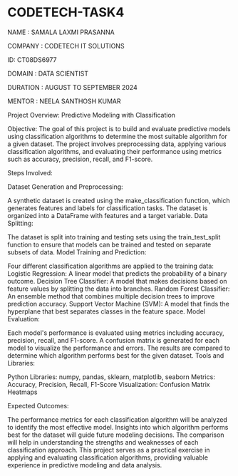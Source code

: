 # CODETECH-TASK4
NAME : SAMALA LAXMI PRASANNA

COMPANY : CODETECH IT SOLUTIONS

ID: CT08DS6977

DOMAIN : DATA SCIENTIST

DURATION : AUGUST TO SEPTEMBER 2024

MENTOR : NEELA SANTHOSH KUMAR


Project Overview: Predictive Modeling with Classification

Objective: The goal of this project is to build and evaluate predictive models using classification algorithms to determine the most suitable algorithm for a given dataset. The project involves preprocessing data, applying various classification algorithms, and evaluating their performance using metrics such as accuracy, precision, recall, and F1-score.

Steps Involved:

Dataset Generation and Preprocessing:

A synthetic dataset is created using the make_classification function, which generates features and labels for classification tasks.
The dataset is organized into a DataFrame with features and a target variable.
Data Splitting:

The dataset is split into training and testing sets using the train_test_split function to ensure that models can be trained and tested on separate subsets of data.
Model Training and Prediction:

Four different classification algorithms are applied to the training data:
Logistic Regression: A linear model that predicts the probability of a binary outcome.
Decision Tree Classifier: A model that makes decisions based on feature values by splitting the data into branches.
Random Forest Classifier: An ensemble method that combines multiple decision trees to improve prediction accuracy.
Support Vector Machine (SVM): A model that finds the hyperplane that best separates classes in the feature space.
Model Evaluation:

Each model's performance is evaluated using metrics including accuracy, precision, recall, and F1-score.
A confusion matrix is generated for each model to visualize the performance and errors.
The results are compared to determine which algorithm performs best for the given dataset.
Tools and Libraries:

Python Libraries: numpy, pandas, sklearn, matplotlib, seaborn
Metrics: Accuracy, Precision, Recall, F1-Score
Visualization: Confusion Matrix Heatmaps

Expected Outcomes:

The performance metrics for each classification algorithm will be analyzed to identify the most effective model.
Insights into which algorithm performs best for the dataset will guide future modeling decisions.
The comparison will help in understanding the strengths and weaknesses of each classification approach.
This project serves as a practical exercise in applying and evaluating classification algorithms, providing valuable experience in predictive modeling and data analysis.
